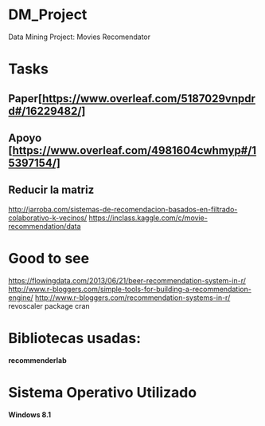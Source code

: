 # DM_Project
Data Mining Project: Movies Recomendator

# Tasks
## Paper[https://www.overleaf.com/5187029vnpdrd#/16229482/]
## Apoyo [https://www.overleaf.com/4981604cwhmyp#/15397154/]
## Reducir la matriz

http://jarroba.com/sistemas-de-recomendacion-basados-en-filtrado-colaborativo-k-vecinos/
https://inclass.kaggle.com/c/movie-recommendation/data

# Good to see
 https://flowingdata.com/2013/06/21/beer-recommendation-system-in-r/
 http://www.r-bloggers.com/simple-tools-for-building-a-recommendation-engine/
 http://www.r-bloggers.com/recommendation-systems-in-r/
 revoscaler package cran
 
# Bibliotecas usadas:
__recommenderlab__

# Sistema Operativo Utilizado
__Windows 8.1__